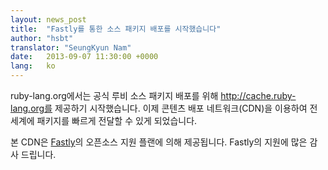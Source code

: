 ```yaml
---
layout: news_post
title:  "Fastly를 통한 소스 패키지 배포를 시작했습니다"
author: "hsbt"
translator: "SeungKyun Nam"
date:   2013-09-07 11:30:00 +0000
lang:   ko
---
```


ruby-lang.org에서는 공식 루비 소스 패키지 배포를 위해 http://cache.ruby-lang.org를 제공하기 시작했습니다.
이제 콘텐츠 배포 네트워크(CDN)을 이용하여 전 세계에 패키지를 빠르게 전달할 수 있게 되었습니다.

본 CDN은 [Fastly][1]의 오픈소스 지원 플랜에 의해 제공됩니다.
Fastly의 지원에 많은 감사 드립니다.

[1]: http://www.fastly.com
